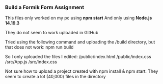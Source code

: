 ### Build a Formik Form Assignment

This files only worked on my pc using
**npm start**
And only using **Node.js 14.19.3**

They do not seem to work uploaded in GitHub

Tried using the following command and uploading the /build directory, but that does not work:
npm run build

So I only uploaded the files I edited:
/public/index.html
/public/index.css
/src/App.js
/src/index.css

Not sure how to upload a project created with npm install & npm start. They seem to create a lot (40,000) files in the directory
